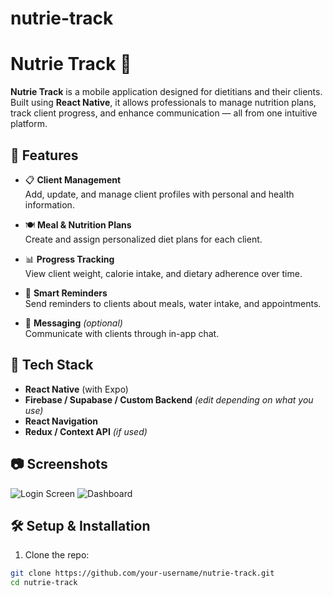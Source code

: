 # nutrie-track
# Nutrie Track 🍎

**Nutrie Track** is a mobile application designed for dietitians and their clients. Built using **React Native**, it allows professionals to manage nutrition plans, track client progress, and enhance communication — all from one intuitive platform.

## 📱 Features

- 📋 **Client Management**  
  Add, update, and manage client profiles with personal and health information.

- 🍽️ **Meal & Nutrition Plans**  
  Create and assign personalized diet plans for each client.

- 📊 **Progress Tracking**  
  View client weight, calorie intake, and dietary adherence over time.

- 🔔 **Smart Reminders**  
  Send reminders to clients about meals, water intake, and appointments.

- 💬 **Messaging** *(optional)*  
  Communicate with clients through in-app chat.

## 🚀 Tech Stack

- **React Native** (with Expo)
- **Firebase / Supabase / Custom Backend** *(edit depending on what you use)*
- **React Navigation**
- **Redux / Context API** *(if used)*

## 📷 Screenshots

<!-- Include screenshots of the main screens like login, dashboard, client view, etc. -->

![Login Screen](./assets/screenshots/login.png)
![Dashboard](./assets/screenshots/dashboard.png)

## 🛠️ Setup & Installation

1. Clone the repo:

```bash
git clone https://github.com/your-username/nutrie-track.git
cd nutrie-track
